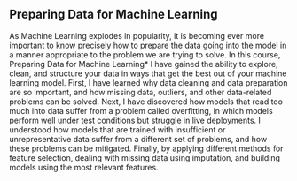 ## Preparing Data for Machine Learning

As Machine Learning explodes in popularity, it is becoming ever more important to know precisely how to prepare the data going into the model in a manner appropriate to the problem we are trying to solve.
In this course, Preparing Data for Machine Learning* I have gained the ability to explore, clean, and structure your data in ways that get the best out of your machine learning model.
First, I have learned why data cleaning and data preparation are so important, and how missing data, outliers, and other data-related problems can be solved. Next, I have discovered how models that read too much into data suffer from a problem called overfitting, in which models perform well under test conditions but struggle in live deployments. I understood how models that are trained with insufficient or unrepresentative data suffer from a different set of problems, and how these problems can be mitigated.
Finally, by applying different methods for feature selection, dealing with missing data using imputation, and building models using the most relevant features.

